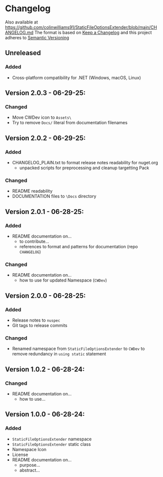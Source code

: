 # Changelog
Also available at https://github.com/colinwilliams91/StaticFileOptionsExtender/blob/main/CHANGELOG.md
The format is based on [Keep a Changelog](https://keepachangelog.com/en/1.1.0/) and this project adheres to [Semantic Versioning](https://semver.org/spec/v2.0.0.html)
## Unreleased
### Added
- Cross-platform compatibility for .NET (Windows, macOS, Linux)
## Version 2.0.3 - 06-29-25:
### Changed
- Move CWDev icon to `Assets\`
- Try to remove `Docs/` literal from documentation filenames
## Version 2.0.2 - 06-29-25:
### Added
- CHANGELOG_PLAIN.txt to format release notes readability for nuget.org
  - unpacked scripts for preprocessing and cleanup targetting Pack
### Changed
- README readability
- DOCUMENTATION files to `\Docs` directory
## Version 2.0.1 - 06-28-25:
### Added
- README documentation on...
  - to contribute...
  - references to format and patterns for documentation (repo `CHANGELOG`)
### Changed
- README documentation on...
  - how to use for updated Namespace (`CWDev`)
## Version 2.0.0 - 06-28-25:
### Added
- Release notes to `nuspec`
- Git tags to release commits
### Changed
- Renamed namespace from `StaticFileOptionsExtender` to `CWDev` to remove redundancy in `using static` statement
## Version 1.0.2 - 06-28-24:
### Changed
- README documentation on...
	- how to use...
## Version 1.0.0 - 06-28-24:
### Added
- `StaticFileOptionsExtender` namespace
- `StaticFileOptionsExtender` static class
- Namespace Icon
- License
- README documentation on...
	- purpose...
	- abstract...